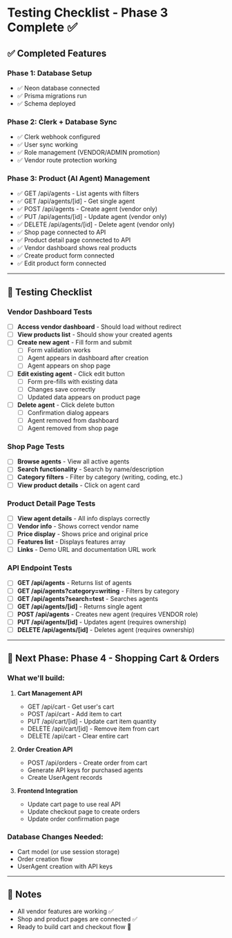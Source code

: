 # Testing Checklist - Phase 3 Complete ✅

## ✅ Completed Features

### Phase 1: Database Setup
- ✅ Neon database connected
- ✅ Prisma migrations run
- ✅ Schema deployed

### Phase 2: Clerk + Database Sync
- ✅ Clerk webhook configured
- ✅ User sync working
- ✅ Role management (VENDOR/ADMIN promotion)
- ✅ Vendor route protection working

### Phase 3: Product (AI Agent) Management
- ✅ GET /api/agents - List agents with filters
- ✅ GET /api/agents/[id] - Get single agent
- ✅ POST /api/agents - Create agent (vendor only)
- ✅ PUT /api/agents/[id] - Update agent (vendor only)
- ✅ DELETE /api/agents/[id] - Delete agent (vendor only)
- ✅ Shop page connected to API
- ✅ Product detail page connected to API
- ✅ Vendor dashboard shows real products
- ✅ Create product form connected
- ✅ Edit product form connected

---

## 🧪 Testing Checklist

### Vendor Dashboard Tests
- [ ] **Access vendor dashboard** - Should load without redirect
- [ ] **View products list** - Should show your created agents
- [ ] **Create new agent** - Fill form and submit
  - [ ] Form validation works
  - [ ] Agent appears in dashboard after creation
  - [ ] Agent appears on shop page
- [ ] **Edit existing agent** - Click edit button
  - [ ] Form pre-fills with existing data
  - [ ] Changes save correctly
  - [ ] Updated data appears on product page
- [ ] **Delete agent** - Click delete button
  - [ ] Confirmation dialog appears
  - [ ] Agent removed from dashboard
  - [ ] Agent removed from shop page

### Shop Page Tests
- [ ] **Browse agents** - View all active agents
- [ ] **Search functionality** - Search by name/description
- [ ] **Category filters** - Filter by category (writing, coding, etc.)
- [ ] **View product details** - Click on agent card

### Product Detail Page Tests
- [ ] **View agent details** - All info displays correctly
- [ ] **Vendor info** - Shows correct vendor name
- [ ] **Price display** - Shows price and original price
- [ ] **Features list** - Displays features array
- [ ] **Links** - Demo URL and documentation URL work

### API Endpoint Tests
- [ ] **GET /api/agents** - Returns list of agents
- [ ] **GET /api/agents?category=writing** - Filters by category
- [ ] **GET /api/agents?search=test** - Searches agents
- [ ] **GET /api/agents/[id]** - Returns single agent
- [ ] **POST /api/agents** - Creates new agent (requires VENDOR role)
- [ ] **PUT /api/agents/[id]** - Updates agent (requires ownership)
- [ ] **DELETE /api/agents/[id]** - Deletes agent (requires ownership)

---

## 🚀 Next Phase: Phase 4 - Shopping Cart & Orders

### What we'll build:
1. **Cart Management API**
   - GET /api/cart - Get user's cart
   - POST /api/cart - Add item to cart
   - PUT /api/cart/[id] - Update cart item quantity
   - DELETE /api/cart/[id] - Remove item from cart
   - DELETE /api/cart - Clear entire cart

2. **Order Creation API**
   - POST /api/orders - Create order from cart
   - Generate API keys for purchased agents
   - Create UserAgent records

3. **Frontend Integration**
   - Update cart page to use real API
   - Update checkout page to create orders
   - Update order confirmation page

### Database Changes Needed:
- Cart model (or use session storage)
- Order creation flow
- UserAgent creation with API keys

---

## 📝 Notes

- All vendor features are working ✅
- Shop and product pages are connected ✅
- Ready to build cart and checkout flow 🚀


